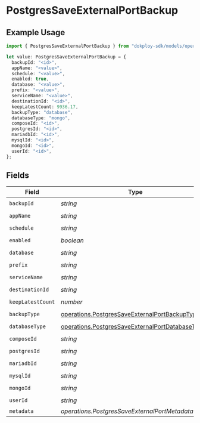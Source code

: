 # PostgresSaveExternalPortBackup

## Example Usage

```typescript
import { PostgresSaveExternalPortBackup } from "dokploy-sdk/models/operations";

let value: PostgresSaveExternalPortBackup = {
  backupId: "<id>",
  appName: "<value>",
  schedule: "<value>",
  enabled: true,
  database: "<value>",
  prefix: "<value>",
  serviceName: "<value>",
  destinationId: "<id>",
  keepLatestCount: 9936.17,
  backupType: "database",
  databaseType: "mongo",
  composeId: "<id>",
  postgresId: "<id>",
  mariadbId: "<id>",
  mysqlId: "<id>",
  mongoId: "<id>",
  userId: "<id>",
};
```

## Fields

| Field                                                                                                              | Type                                                                                                               | Required                                                                                                           | Description                                                                                                        |
| ------------------------------------------------------------------------------------------------------------------ | ------------------------------------------------------------------------------------------------------------------ | ------------------------------------------------------------------------------------------------------------------ | ------------------------------------------------------------------------------------------------------------------ |
| `backupId`                                                                                                         | *string*                                                                                                           | :heavy_check_mark:                                                                                                 | N/A                                                                                                                |
| `appName`                                                                                                          | *string*                                                                                                           | :heavy_check_mark:                                                                                                 | N/A                                                                                                                |
| `schedule`                                                                                                         | *string*                                                                                                           | :heavy_check_mark:                                                                                                 | N/A                                                                                                                |
| `enabled`                                                                                                          | *boolean*                                                                                                          | :heavy_check_mark:                                                                                                 | N/A                                                                                                                |
| `database`                                                                                                         | *string*                                                                                                           | :heavy_check_mark:                                                                                                 | N/A                                                                                                                |
| `prefix`                                                                                                           | *string*                                                                                                           | :heavy_check_mark:                                                                                                 | N/A                                                                                                                |
| `serviceName`                                                                                                      | *string*                                                                                                           | :heavy_check_mark:                                                                                                 | N/A                                                                                                                |
| `destinationId`                                                                                                    | *string*                                                                                                           | :heavy_check_mark:                                                                                                 | N/A                                                                                                                |
| `keepLatestCount`                                                                                                  | *number*                                                                                                           | :heavy_check_mark:                                                                                                 | N/A                                                                                                                |
| `backupType`                                                                                                       | [operations.PostgresSaveExternalPortBackupType](../../models/operations/postgressaveexternalportbackuptype.md)     | :heavy_check_mark:                                                                                                 | N/A                                                                                                                |
| `databaseType`                                                                                                     | [operations.PostgresSaveExternalPortDatabaseType](../../models/operations/postgressaveexternalportdatabasetype.md) | :heavy_check_mark:                                                                                                 | N/A                                                                                                                |
| `composeId`                                                                                                        | *string*                                                                                                           | :heavy_check_mark:                                                                                                 | N/A                                                                                                                |
| `postgresId`                                                                                                       | *string*                                                                                                           | :heavy_check_mark:                                                                                                 | N/A                                                                                                                |
| `mariadbId`                                                                                                        | *string*                                                                                                           | :heavy_check_mark:                                                                                                 | N/A                                                                                                                |
| `mysqlId`                                                                                                          | *string*                                                                                                           | :heavy_check_mark:                                                                                                 | N/A                                                                                                                |
| `mongoId`                                                                                                          | *string*                                                                                                           | :heavy_check_mark:                                                                                                 | N/A                                                                                                                |
| `userId`                                                                                                           | *string*                                                                                                           | :heavy_check_mark:                                                                                                 | N/A                                                                                                                |
| `metadata`                                                                                                         | *operations.PostgresSaveExternalPortMetadataUnion*                                                                 | :heavy_minus_sign:                                                                                                 | N/A                                                                                                                |